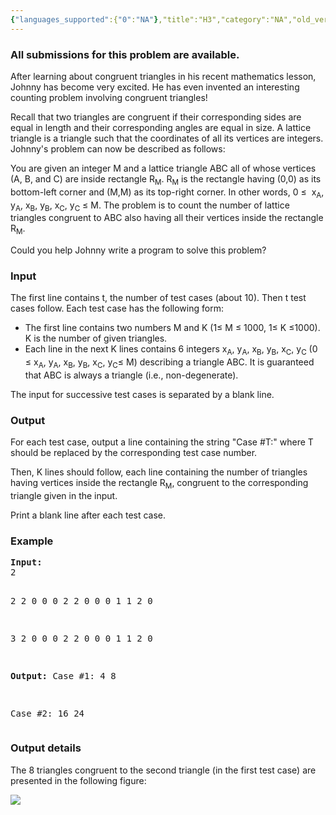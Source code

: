 ```yaml
---
{"languages_supported":{"0":"NA"},"title":"H3","category":"NA","old_version":true,"problem_code":"H3","tags":{"0":"NA"},"layout":"problem"}
---
```


<h3> All submissions for this problem are available. </h3><p>After learning about congruent triangles in his recent mathematics lesson, Johnny has become very excited. He has even invented an interesting counting problem involving congruent triangles!</p>
<p>Recall that two triangles are congruent if their corresponding sides are equal in length and their corresponding angles are equal in size. A lattice triangle is a triangle such that the coordinates of all its vertices are integers. Johnny's problem can now be described as follows:</p>
<p>You are given an integer M and a lattice triangle ABC all of whose vertices (A, B, and C) are inside rectangle R<sub>M</sub>. R<sub>M</sub> is the rectangle having (0,0) as its bottom-left corner and (M,M) as its top-right corner. In other words, 0 ≤     x<sub>A</sub>, y<sub>A</sub>, x<sub>B</sub>, y<sub>B</sub>, x<sub>C</sub>, y<sub>C</sub> ≤ M. The problem is to count the number of lattice triangles congruent to ABC also having all their vertices inside the rectangle R<sub>M</sub>.</p>
<p>Could you help Johnny write a program to solve this problem?</p>
<h3>Input</h3>
<p>The first line contains t, the number of test cases (about 10). Then t test cases follow. Each test case has the following form:</p>
<ul>
<li>The first line contains two numbers M and K (1≤     M ≤    1000, 1≤     K     ≤1000). K is the number of given triangles.</li>
<li>Each line in the next K lines contains 6 integers x<sub>A</sub>, y<sub>A</sub>, x<sub>B</sub>, y<sub>B</sub>, x<sub>C</sub>, y<sub>C</sub> (0 ≤    x<sub>A</sub>, y<sub>A</sub>, x<sub>B</sub>, y<sub>B</sub>, x<sub>C</sub>, y<sub>C</sub>≤     M) describing a triangle ABC. It is guaranteed that ABC is always a triangle (i.e., non-degenerate).</li>
</ul>
<p>The input for successive test cases is separated by a blank line.</p>
<h3>Output</h3>
<p>For each test case, output a line containing the string "Case #T:" where T should be replaced by the corresponding test case number.</p>
<p>Then, K lines should follow, each line containing the number of triangles having vertices inside the rectangle R<sub>M</sub>, congruent to the corresponding triangle given in the input.</p>
<p>Print a blank line after each test case.</p>
<h3>Example</h3>
<pre><b>Input:</b>
2

2 2
0 0 0 2 2 0
0 0 1 1 2 0

3 2
0 0 0 2 2 0
0 0 1 1 2 0

<b>Output:</b>
Case #1:
4
8

Case #2:
16
24
</pre>
<h3>Output details</h3>
<p>The 8 triangles congruent to the second triangle (in the first test case) are presented in the following figure:</p>
<p><img src="/themes/abessive/images/contests/h3.png" /></p>    